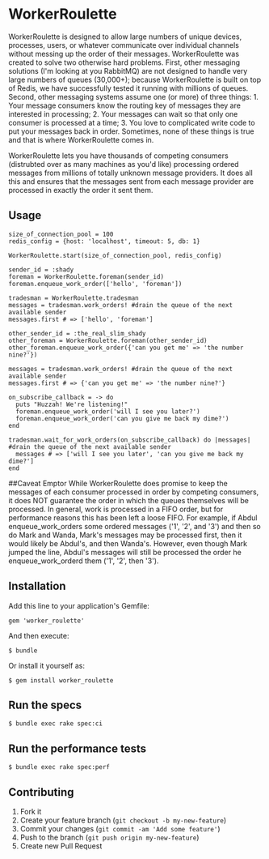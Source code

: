 # WorkerRoulette

WorkerRoulette is designed to allow large numbers of unique devices, processes, users, or whatever communicate over individual channels without messing up the order of their messages. WorkerRoulette was created to solve two otherwise hard problems. First, other messaging solutions (I'm looking at you RabbitMQ) are not designed to  handle very large numbers of queues (30,000+); because WorkerRoulette is built on top of Redis, we have successfully tested it running with millions of queues. Second, other messaging systems assume one (or more) of three things: 1. Your message consumers know the routing key of messages they are interested in processing; 2. Your messages can wait so that only one consumer is processed at a time; 3. You love to complicated write code to put your messages back in order. Sometimes, none of these things is true and that is where WorkerRoulette comes in.

WorkerRoulette lets you have thousands of competing consumers (distrubted over as many machines as you'd like) processing ordered messages from millions of totally unknown message providers. It does all this and ensures that the messages sent from each message provider are processed in exactly the order it sent them.

## Usage
    size_of_connection_pool = 100
    redis_config = {host: 'localhost', timeout: 5, db: 1}

    WorkerRoulette.start(size_of_connection_pool, redis_config)

    sender_id = :shady
    foreman = WorkerRoulette.foreman(sender_id)
    foreman.enqueue_work_order(['hello', 'foreman'])

    tradesman = WorkerRoulette.tradesman
    messages = tradesman.work_orders! #drain the queue of the next available sender
    messages.first # => ['hello', 'foreman']

    other_sender_id = :the_real_slim_shady
    other_foreman = WorkerRoulette.foreman(other_sender_id)
    other_foreman.enqueue_work_order({'can you get me' => 'the number nine?'})

    messages = tradesman.work_orders! #drain the queue of the next available sender
    messages.first # => {'can you get me' => 'the number nine?'}

    on_subscribe_callback = -> do
      puts "Huzzah! We're listening!"
      foreman.enqueue_work_order('will I see you later?')
      foreman.enqueue_work_order('can you give me back my dime?')
    end

    tradesman.wait_for_work_orders(on_subscribe_callback) do |messages| #drain the queue of the next available sender
      messages # => ['will I see you later', 'can you give me back my dime?']
    end

##Caveat Emptor
    While WorkerRoulette does promise to keep the messages of each consumer processed in order by competing consumers, it does NOT guarantee the order in which the queues themselves will be processed. In general, work is processed in a FIFO order, but for performance reasons this has been left a loose FIFO. For example, if Abdul enqueue_work_orders some ordered messages ('1', '2', and '3') and then so do Mark and Wanda, Mark's messages may be processed first, then it would likely be Abdul's, and then Wanda's. However, even though Mark jumped the line, Abdul's messages will still be processed the order he enqueue_work_orderd them ('1', '2', then '3').

## Installation

Add this line to your application's Gemfile:

    gem 'worker_roulette'

And then execute:

    $ bundle

Or install it yourself as:

    $ gem install worker_roulette

## Run the specs

    $ bundle exec rake spec:ci

## Run the performance tests

    $ bundle exec rake spec:perf


## Contributing

1. Fork it
2. Create your feature branch (`git checkout -b my-new-feature`)
3. Commit your changes (`git commit -am 'Add some feature'`)
4. Push to the branch (`git push origin my-new-feature`)
5. Create new Pull Request
